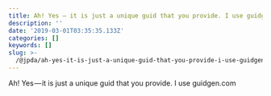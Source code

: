 ```yaml
---
title: Ah! Yes — it is just a unique guid that you provide. I use guidgen.com
description: ''
date: '2019-03-01T03:35:35.133Z'
categories: []
keywords: []
slug: >-
  /@jpda/ah-yes-it-is-just-a-unique-guid-that-you-provide-i-use-guidgen-com-ad55ebeb2463
---
```


Ah! Yes — it is just a unique guid that you provide. I use guidgen.com